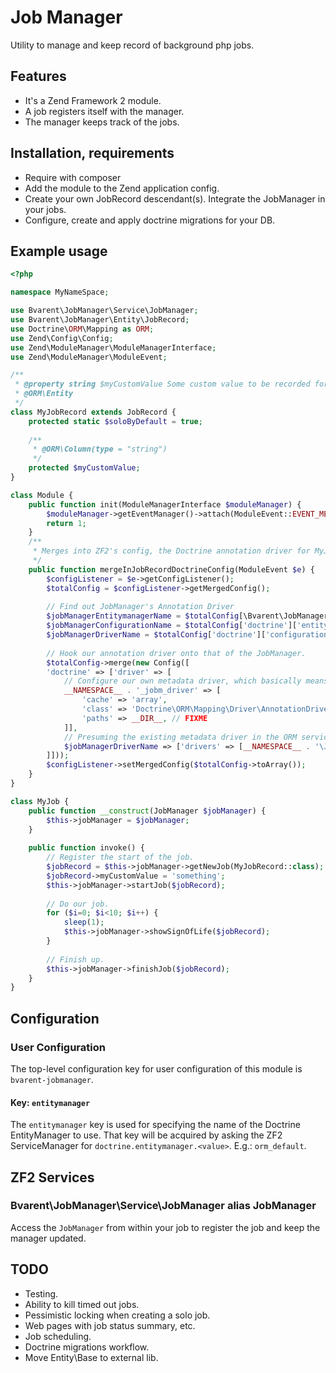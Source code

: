 Job Manager
===========

Utility to manage and keep record of background php jobs.

Features
--------

* It's a Zend Framework 2 module.
* A job registers itself with the manager.
* The manager keeps track of the jobs.

Installation, requirements
--------------------------

* Require with composer
* Add the module to the Zend application config.
* Create your own JobRecord descendant(s). Integrate the JobManager in your jobs.
* Configure, create and apply doctrine migrations for your DB.

Example usage
-------------

```php
<?php

namespace MyNameSpace;

use Bvarent\JobManager\Service\JobManager;
use Bvarent\JobManager\Entity\JobRecord;
use Doctrine\ORM\Mapping as ORM;
use Zend\Config\Config;
use Zend\ModuleManager\ModuleManagerInterface;
use Zend\ModuleManager\ModuleEvent;

/**
 * @property string $myCustomValue Some custom value to be recorded for a job.
 * @ORM\Entity
 */
class MyJobRecord extends JobRecord {
	protected static $soloByDefault = true;
	
	/**
     * @ORM\Column(type = "string")
     */
	protected $myCustomValue;
}

class Module {
	public function init(ModuleManagerInterface $moduleManager) {
		$moduleManager->getEventManager()->attach(ModuleEvent::EVENT_MERGE_CONFIG, array($this, 'mergeInJobRecordDoctrineConfig'));
        return 1;
	}
	/**
	 * Merges into ZF2's config, the Doctrine annotation driver for MyJobRecord Entity.
	 */
	public function mergeInJobRecordDoctrineConfig(ModuleEvent $e) {
		$configListener = $e->getConfigListener();
		$totalConfig = $configListener->getMergedConfig();
		
		// Find out JobManager's Annotation Driver
		$jobManagerEntitymanagerName = $totalConfig[\Bvarent\JobManager\Module::CONFIG_KEY]['entitymanager'];
		$jobManagerConfigurationName = $totalConfig['doctrine']['entitymanager'][$jobManagerEntitymanagerName]['configuration'];
		$jobManagerDriverName = $totalConfig['doctrine']['configuration'][$jobManagerConfigurationName]['driver'];
		
		// Hook our annotation driver onto that of the JobManager.
		$totalConfig->merge(new Config([
		'doctrine' => ['driver' => [
			// Configure our own metadata driver, which basically means: read class metadata from annotations on files in this path.
			__NAMESPACE__ . '_jobm_driver' => [
				'cache' => 'array',
				'class' => 'Doctrine\ORM\Mapping\Driver\AnnotationDriver',
				'paths' => __DIR__, // FIXME
			]],
			// Presuming the existing metadata driver in the ORM service is a DriverChain, add our driver to its list of drivers.
			$jobManagerDriverName => ['drivers' => [__NAMESPACE__ . '\Job\Entity' => __NAMESPACE__ . '_jobm_driver']]
		]]));
		$configListener->setMergedConfig($totalConfig->toArray());
	}
}

class MyJob {
	public function __construct(JobManager $jobManager) {
		$this->jobManager = $jobManager;
	}
	
	public function invoke() {
		// Register the start of the job.
        $jobRecord = $this->jobManager->getNewJob(MyJobRecord::class);
        $jobRecord->myCustomValue = 'something';
        $this->jobManager->startJob($jobRecord);
		
		// Do our job.
		for ($i=0; $i<10; $i++) {
			sleep(1);
			$this->jobManager->showSignOfLife($jobRecord);
		}
		
		// Finish up.
		$this->jobManager->finishJob($jobRecord);
	}
}
```

Configuration
-------------

### User Configuration

The top-level configuration key for user configuration of this module is `bvarent-jobmanager`.

#### Key: `entitymanager`

The `entitymanager` key is used for specifying the name of the Doctrine EntityManager
to use. That key will be acquired by asking the ZF2 ServiceManager for
`doctrine.entitymanager.<value>`. E.g.: `orm_default`.

ZF2 Services
------------

### Bvarent\JobManager\Service\JobManager alias JobManager

Access the `JobManager` from within your job to register the job and keep the manager updated.

TODO
----

* Testing.
* Ability to kill timed out jobs.
* Pessimistic locking when creating a solo job.
* Web pages with job status summary, etc.
* Job scheduling.
* Doctrine migrations workflow.
* Move Entity\Base to external lib.